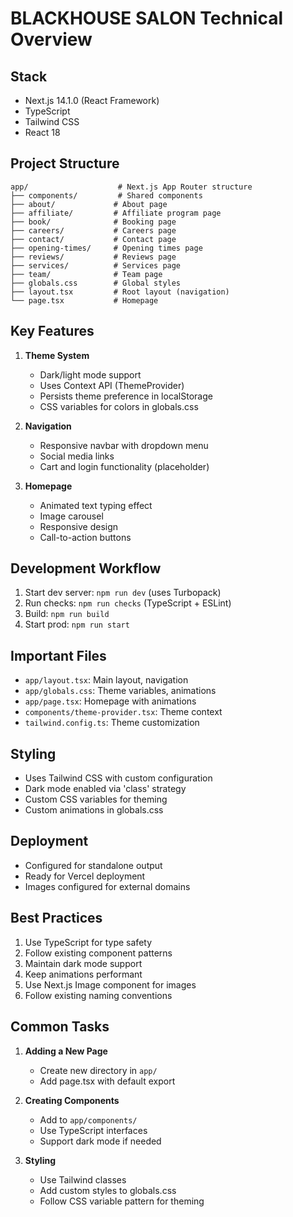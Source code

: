 # BLACKHOUSE SALON Technical Overview

## Stack
- Next.js 14.1.0 (React Framework)
- TypeScript
- Tailwind CSS
- React 18

## Project Structure
```
app/                    # Next.js App Router structure
├── components/         # Shared components
├── about/             # About page
├── affiliate/         # Affiliate program page
├── book/              # Booking page
├── careers/           # Careers page
├── contact/           # Contact page
├── opening-times/     # Opening times page
├── reviews/           # Reviews page
├── services/          # Services page
├── team/              # Team page
├── globals.css        # Global styles
├── layout.tsx         # Root layout (navigation)
└── page.tsx           # Homepage
```

## Key Features
1. **Theme System**
   - Dark/light mode support
   - Uses Context API (ThemeProvider)
   - Persists theme preference in localStorage
   - CSS variables for colors in globals.css

2. **Navigation**
   - Responsive navbar with dropdown menu
   - Social media links
   - Cart and login functionality (placeholder)

3. **Homepage**
   - Animated text typing effect
   - Image carousel
   - Responsive design
   - Call-to-action buttons

## Development Workflow
1. Start dev server: `npm run dev` (uses Turbopack)
2. Run checks: `npm run checks` (TypeScript + ESLint)
3. Build: `npm run build`
4. Start prod: `npm run start`

## Important Files
- `app/layout.tsx`: Main layout, navigation
- `app/globals.css`: Theme variables, animations
- `app/page.tsx`: Homepage with animations
- `components/theme-provider.tsx`: Theme context
- `tailwind.config.ts`: Theme customization

## Styling
- Uses Tailwind CSS with custom configuration
- Dark mode enabled via 'class' strategy
- Custom CSS variables for theming
- Custom animations in globals.css

## Deployment
- Configured for standalone output
- Ready for Vercel deployment
- Images configured for external domains

## Best Practices
1. Use TypeScript for type safety
2. Follow existing component patterns
3. Maintain dark mode support
4. Keep animations performant
5. Use Next.js Image component for images
6. Follow existing naming conventions

## Common Tasks
1. **Adding a New Page**
   - Create new directory in `app/`
   - Add page.tsx with default export

2. **Creating Components**
   - Add to `app/components/`
   - Use TypeScript interfaces
   - Support dark mode if needed

3. **Styling**
   - Use Tailwind classes
   - Add custom styles to globals.css
   - Follow CSS variable pattern for theming